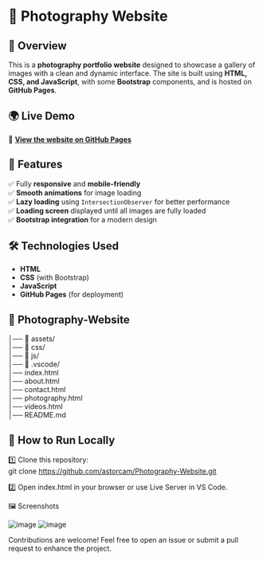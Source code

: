 # 📸 Photography Website

## 🌟 Overview  
This is a **photography portfolio website** designed to showcase a gallery of images with a clean and dynamic interface. The site is built using **HTML, CSS, and JavaScript**, with some **Bootstrap** components, and is hosted on **GitHub Pages**.  

## 🌍 Live Demo  
🔗 **[View the website on GitHub Pages](https://astorcam.github.io/Photography-Website/)**  

## 🚀 Features  
✅ Fully **responsive** and **mobile-friendly**  
✅ **Smooth animations** for image loading  
✅ **Lazy loading** using `IntersectionObserver` for better performance  
✅ **Loading screen** displayed until all images are fully loaded  
✅ **Bootstrap integration** for a modern design  

## 🛠️ Technologies Used  
- **HTML**  
- **CSS** (with Bootstrap)  
- **JavaScript**  
- **GitHub Pages** (for deployment)  

## 📂 Photography-Website  
│── 📂 assets/       
│── 📂 css/            
│── 📂 js/           
│── 📂 .vscode/      
│── index.html         
│── about.html        
│── contact.html      
│── photography.html  
│── videos.html      
│── README.md         


## 🚀 How to Run Locally  
1️⃣ Clone this repository:  
git clone https://github.com/astorcam/Photography-Website.git

2️⃣ Open index.html in your browser or use Live Server in VS Code.

🖼️ Screenshots

![image](https://github.com/user-attachments/assets/d85b6152-a8c0-470f-9a84-30cea1b3b364)
![image](https://github.com/user-attachments/assets/e3a975d3-94d5-432d-a4e2-1f7cefa1d9ca)



Contributions are welcome! Feel free to open an issue or submit a pull request to enhance the project.



